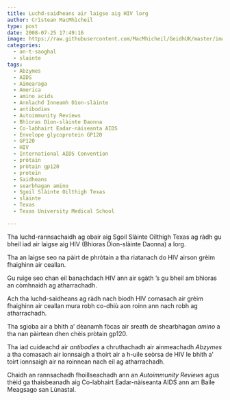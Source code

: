 ```yaml
---
title: Luchd-saidheans air laigse aig HIV lorg
author: Crìstean MacMhìcheil
type: post
date: 2008-07-25 17:49:16
image: https://raw.githubusercontent.com/MacMhicheil/GeidhUK/master/images/.jpg
categories:
  - an-t-saoghal
  - slainte
tags:
  - Abzymes
  - AIDS
  - Aimearaga
  - America
  - amino acids
  - Annlachd Inneamh Dìon-slàinte
  - antibodies
  - Autoimmunity Reviews
  - Bhìoras Dìon-slàinte Daonna
  - Co-labhairt Eadar-nàiseanta AIDS
  - Envelope glycoprotein GP120
  - GP120
  - HIV
  - International AIDS Convention
  - pròtain
  - pròtain gp120
  - protein
  - Saidheans
  - searbhagan amino
  - Sgoil Slàinte Oilthigh Texas
  - slàinte
  - Texas
  - Texas University Medical School

---
```

Tha luchd-rannsachaidh ag obair aig Sgoil Slàinte Oilthigh Texas ag ràdh gu bheil iad air laigse aig HIV (Bhioras Dìon-slàinte Daonna) a lorg.

<!--more-->

Tha an laigse seo na pàirt de phròtain a tha riatanach do HIV airson grèim fhaighinn air ceallan.

Gu ruige seo chan eil banachdach HIV ann air sgàth &#8217;s gu bheil am bhìoras an còmhnaidh ag atharrachadh.

Ach tha luchd-saidheans ag ràdh nach biodh HIV comasach air grèim fhaighinn air ceallan mura robh co-dhiù aon roinn ann nach robh ag atharrachadh.

Tha sgioba air a bhith a&#8217; dèanamh fòcas air sreath de shearbhagan _amino_ a tha nan pàirtean dhen chèis pròtain gp120.

Tha iad cuideachd air _antibodies_ a chruthachadh air ainmeachadh _Abzymes_ a tha comasach air ionnsaigh a thoirt air a h-uile seòrsa de HIV le bhith a&#8217; toirt ionnsaigh air na roinnean nach eil ag atharrachadh.

Chaidh an rannsachadh fhoillseachadh ann an _Autoimmunity Reviews_ agus thèid ga thaisbeanadh aig Co-labhairt Eadar-nàiseanta AIDS ann am Baile Meagsago san Lùnastal.
